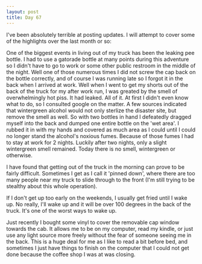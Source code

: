 ```yaml
---
layout: post
title: Day 67
---
```

I've been absolutely terrible at posting updates. I will attempt to cover some of the highlights over the last month or so:

One of the biggest events in living out of my truck has been the leaking pee bottle. I had to use a gatorade bottle at many points during this adventure so I didn't have to go to work or some other public restroom in the middle of the night. Well one of those numerous times I did not screw the cap back on the bottle correctly, and of course I was running late so I forgot it in the back when I arrived at work. Well when I went to get my shorts out of the back of the truck for my after work run, I was greated by the smell of overwhelmingly hot piss. It had leaked. All of it. At first I didn't even know what to do, so I consulted google on the matter. A few sources indicated that wintergreen alcohol would not only sterlize the disaster site, but remove the smell as well. So with two bottles in hand I defeatedly dragged myself into the back and dumped one entire bottle on the 'wet area'. I rubbed it in with my hands and covered as much area as I could until I could no longer stand the alcohol's noxious fumes. Because of those fumes I had to stay at work for 2 nights. Luckily after two nights, only a slight wintergreen smell remained. Today there is no smell, wintergreen or otherwise. 

I have found that getting out of the truck in the morning can prove to be fairly difficult. Sometimes I get as I call it 'pinned down', where there are too many people near my truck to slide through to the front (I'm still trying to be stealthy about this whole operation). 

If I don't get up too early on the weekends, I usually get fried until I wake up. No really, I'll wake up and it will be over 100 degrees in the back of the truck. It's one of the worst ways to wake up.

Just recently I bought some vinyl to cover the removable cap window towards the cab. It allows me to be on my computer, read my kindle, or just use any light source more freely without the fear of someone seeing me in the back. This is a huge deal for me as I like to read a bit before bed, and sometimes I just have things to finish on the computer that I could not get done because the coffee shop I was at was closing.   
